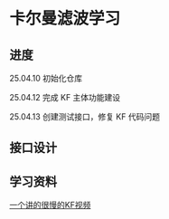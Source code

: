 # 卡尔曼滤波学习

## 进度

25.04.10 初始化仓库

25.04.12 完成 KF 主体功能建设

25.04.13 创建测试接口，修复 KF 代码问题

## 接口设计

## 学习资料

[一个讲的很慢的KF视频](https://www.youtube.com/watch?v=LmZAwtQ6XzI)